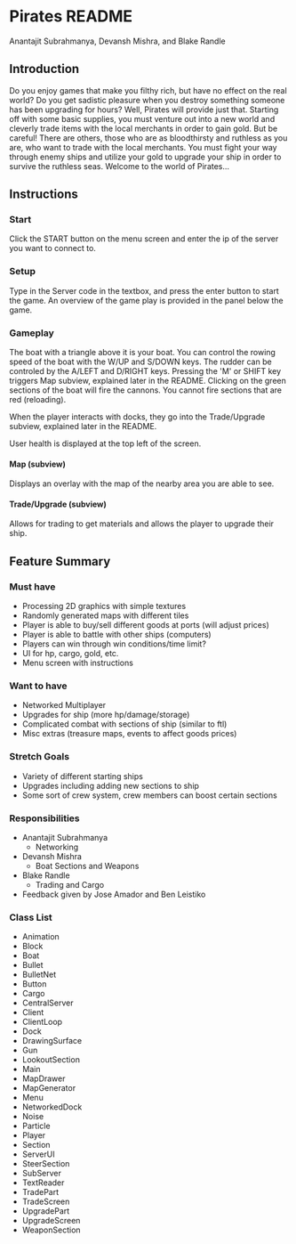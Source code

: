 # Pirates README
Anantajit Subrahmanya, Devansh Mishra, and Blake Randle

## Introduction
Do you enjoy games that make you filthy rich, but have no effect on the real world? Do you get sadistic pleasure when you destroy something someone has been upgrading for hours? Well, Pirates will provide just that. Starting off with some basic supplies, you must venture out into a new world and cleverly trade items with the local merchants in order to gain gold. But be careful! There are others, those who are as bloodthirsty and ruthless as you are, who want to trade with the local merchants. You must fight your way through enemy ships and utilize your gold to upgrade your ship in order to survive the ruthless seas. Welcome to the world of Pirates…

## Instructions

### Start

Click the START button on the menu screen and enter the ip of the server you want to connect to.

### Setup 

Type in the Server code in the textbox, and press the enter button to start the game. An overview of the game play is provided in the panel below the game.

### Gameplay

The boat with a triangle above it is your boat. You can control the rowing speed of the boat with the W/UP and S/DOWN keys. The rudder can be 
controled by the A/LEFT and D/RIGHT keys. Pressing the 'M' or SHIFT key triggers Map subview, explained later in the README.
Clicking on the green sections of the boat will fire the cannons. You cannot fire sections that are red (reloading).

When the player interacts with docks, they go into the Trade/Upgrade subview, explained later in the README.

User health is displayed at the top left of the screen.

#### Map (subview)
Displays an overlay with the map of the nearby area you are able to see.

#### Trade/Upgrade (subview)
Allows for trading to get materials and allows the player to upgrade their ship.

## Feature Summary

### Must have
- Processing 2D graphics with simple textures
- Randomly generated maps with different tiles
- Player is able to buy/sell different goods at ports (will adjust prices)
- Player is able to battle with other ships (computers)
- Players can win through win conditions/time limit?
- UI for hp, cargo, gold, etc.
- Menu screen with instructions

### Want to have
- Networked Multiplayer
- Upgrades for ship (more hp/damage/storage)
- Complicated combat with sections of ship (similar to ftl)
- Misc extras (treasure maps, events to affect goods prices)

### Stretch Goals
- Variety of different starting ships
- Upgrades including adding new sections to ship
- Some sort of crew system, crew members can boost certain sections 

### Responsibilities 
- Anantajit Subrahmanya
    - Networking
- Devansh Mishra
    - Boat Sections and Weapons
- Blake Randle
    - Trading and Cargo
- Feedback given by Jose Amador and Ben Leistiko

### Class List
- Animation
- Block
- Boat
- Bullet
- BulletNet
- Button
- Cargo
- CentralServer
- Client
- ClientLoop
- Dock
- DrawingSurface
- Gun
- LookoutSection
- Main
- MapDrawer
- MapGenerator
- Menu
- NetworkedDock
- Noise
- Particle
- Player
- Section
- ServerUI
- SteerSection
- SubServer
- TextReader
- TradePart
- TradeScreen
- UpgradePart
- UpgradeScreen
- WeaponSection

